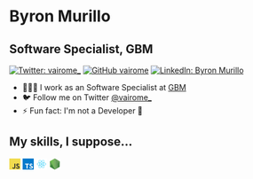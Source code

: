 # Byron Murillo
## Software Specialist, GBM

[![Twitter: vairome_](https://img.shields.io/twitter/follow/vairome_?style=social)](https://twitter.com/vairome_)
[![GitHub vairome](https://img.shields.io/github/followers/vairome?label=follow&style=social)](https://github.com/vairome)
[![LinkedIn: Byron Murillo](https://img.shields.io/badge/ByronMurillo-blue?style=flat-square&logo=Linkedin&logoColor=white&link=https://www.linkedin.com/in/byron-murillo-7a5549146/)](https://www.linkedin.com/in/byron-murillo-7a5549146/)


- 👨🏻‍💻  I work as an Software Specialist at [GBM](https://gbm.net)
- 🐦  Follow me on Twitter [@vairome_](https://twitter.com/vairome_)
- ⚡ Fun fact: I'm not a Developer 🤡

## My skills, I suppose...

<code><img height="20" src="https://raw.githubusercontent.com/github/explore/80688e429a7d4ef2fca1e82350fe8e3517d3494d/topics/javascript/javascript.png"></code>
<code><img height="20" src="https://raw.githubusercontent.com/github/explore/80688e429a7d4ef2fca1e82350fe8e3517d3494d/topics/typescript/typescript.png"></code>
<code><img height="20" src="https://raw.githubusercontent.com/github/explore/80688e429a7d4ef2fca1e82350fe8e3517d3494d/topics/react/react.png"></code>
<code><img height="20" src="https://raw.githubusercontent.com/github/explore/80688e429a7d4ef2fca1e82350fe8e3517d3494d/topics/nodejs/nodejs.png"></code>    

